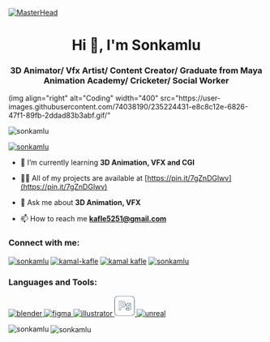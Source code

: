 [![MasterHead](https://user-images.githubusercontent.com/74038190/235224431-e8c8c12e-6826-47f1-89fb-2ddad83b3abf.gif/)](https://Sonkamlu.io)
<h1 align="center">Hi 👋, I'm Sonkamlu</h1>
<h3 align="center">3D Animator/ Vfx Artist/ Content Creator/ Graduate from Maya Animation Academy/ Cricketer/ Social Worker</h3>
(img align="right" alt="Coding" width="400" src="https://user-images.githubusercontent.com/74038190/235224431-e8c8c12e-6826-47f1-89fb-2ddad83b3abf.gif/"
<p align="left"> <img src="https://komarev.com/ghpvc/?username=sonkamlu&label=Profile%20views&color=0e75b6&style=flat" alt="sonkamlu" /> </p>

<p align="left"> <a href="https://twitter.com/sonkamlu" target="blank"><img src="https://img.shields.io/twitter/follow/sonkamlu?logo=twitter&style=for-the-badge" alt="sonkamlu" /></a> </p>

- 🌱 I’m currently learning **3D Animation, VFX and CGI**

- 👨‍💻 All of my projects are available at [https://pin.it/7gZnDGlwv](https://pin.it/7gZnDGlwv)

- 💬 Ask me about **3D Animation, VFX**

- 📫 How to reach me **kafle5251@gmail.com**

<h3 align="left">Connect with me:</h3>
<p align="left">
<a href="https://twitter.com/sonkamlu" target="blank"><img align="center" src="https://raw.githubusercontent.com/rahuldkjain/github-profile-readme-generator/master/src/images/icons/Social/twitter.svg" alt="sonkamlu" height="30" width="40" /></a>
<a href="https://linkedin.com/in/kamal-kafle" target="blank"><img align="center" src="https://raw.githubusercontent.com/rahuldkjain/github-profile-readme-generator/master/src/images/icons/Social/linked-in-alt.svg" alt="kamal-kafle" height="30" width="40" /></a>
<a href="https://www.facebook.com/sonkamlu" target="blank"><img align="center" src="https://raw.githubusercontent.com/rahuldkjain/github-profile-readme-generator/master/src/images/icons/Social/facebook.svg" alt="kamal kafle" height="30" width="40" /></a>
<a href="https://instagram.com/sonkamlu" target="blank"><img align="center" src="https://raw.githubusercontent.com/rahuldkjain/github-profile-readme-generator/master/src/images/icons/Social/instagram.svg" alt="sonkamlu" height="30" width="40" /></a>
</p>

<h3 align="left">Languages and Tools:</h3>
<p align="left"> <a href="https://www.blender.org/" target="_blank" rel="noreferrer"> <img src="https://download.blender.org/branding/community/blender_community_badge_white.svg" alt="blender" width="40" height="40"/> </a> <a href="https://www.figma.com/" target="_blank" rel="noreferrer"> <img src="https://www.vectorlogo.zone/logos/figma/figma-icon.svg" alt="figma" width="40" height="40"/> </a> <a href="https://www.adobe.com/in/products/illustrator.html" target="_blank" rel="noreferrer"> <img src="https://www.vectorlogo.zone/logos/adobe_illustrator/adobe_illustrator-icon.svg" alt="illustrator" width="40" height="40"/> </a> <a href="https://www.photoshop.com/en" target="_blank" rel="noreferrer"> <img src="https://raw.githubusercontent.com/devicons/devicon/master/icons/photoshop/photoshop-line.svg" alt="photoshop" width="40" height="40"/> </a> <a href="https://unrealengine.com/" target="_blank" rel="noreferrer"> <img src="https://raw.githubusercontent.com/kenangundogan/fontisto/036b7eca71aab1bef8e6a0518f7329f13ed62f6b/icons/svg/brand/unreal-engine.svg" alt="unreal" width="40" height="40"/> </a> </p>

<p><img align="left" src="https://github-readme-stats.vercel.app/api/top-langs?username=sonkamlu&show_icons=true&locale=en&layout=compact" alt="sonkamlu" /></p>

<p>&nbsp;<img align="center" src="https://github-readme-stats.vercel.app/api?username=sonkamlu&show_icons=true&locale=en" alt="sonkamlu" /></p>
